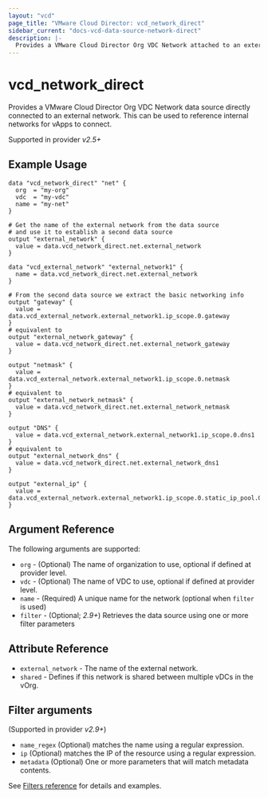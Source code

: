 ```yaml
---
layout: "vcd"
page_title: "VMware Cloud Director: vcd_network_direct"
sidebar_current: "docs-vcd-data-source-network-direct"
description: |-
  Provides a VMware Cloud Director Org VDC Network attached to an external one. This can be used to reference internal networks for vApps to connect.
---
```


# vcd\_network\_direct

Provides a VMware Cloud Director Org VDC Network data source directly connected to an external network. This can be used to reference
internal networks for vApps to connect.

Supported in provider *v2.5+*


## Example Usage

```hcl
data "vcd_network_direct" "net" {
  org  = "my-org"
  vdc  = "my-vdc"
  name = "my-net"
}

# Get the name of the external network from the data source
# and use it to establish a second data source
output "external_network" {
  value = data.vcd_network_direct.net.external_network
}

data "vcd_external_network" "external_network1" {
  name = data.vcd_network_direct.net.external_network
}

# From the second data source we extract the basic networking info
output "gateway" {
  value = data.vcd_external_network.external_network1.ip_scope.0.gateway
}
# equivalent to
output "external_network_gateway" {
  value = data.vcd_network_direct.net.external_network_gateway
}

output "netmask" {
  value = data.vcd_external_network.external_network1.ip_scope.0.netmask
}
# equivalent to
output "external_network_netmask" {
  value = data.vcd_network_direct.net.external_network_netmask
}

output "DNS" {
  value = data.vcd_external_network.external_network1.ip_scope.0.dns1
}
# equivalent to
output "external_network_dns" {
  value = data.vcd_network_direct.net.external_network_dns1
}

output "external_ip" {
  value = data.vcd_external_network.external_network1.ip_scope.0.static_ip_pool.0.start_address
}
```

## Argument Reference

The following arguments are supported:

* `org` - (Optional) The name of organization to use, optional if defined at provider level.
* `vdc` - (Optional) The name of VDC to use, optional if defined at provider level.
* `name` - (Required) A unique name for the network (optional when `filter` is used)
* `filter` - (Optional; *2.9+*) Retrieves the data source using one or more filter parameters

## Attribute Reference

* `external_network` -  The name of the external network.
* `shared` -  Defines if this network is shared between multiple vDCs in the vOrg.

## Filter arguments

(Supported in provider *v2.9+*)

* `name_regex` (Optional) matches the name using a regular expression.
* `ip` (Optional) matches the IP of the resource using a regular expression.
* `metadata` (Optional) One or more parameters that will match metadata contents.

See [Filters reference](/providers/vmware/vcd/latest/docs/guides/data_source_filters) for details and examples.
